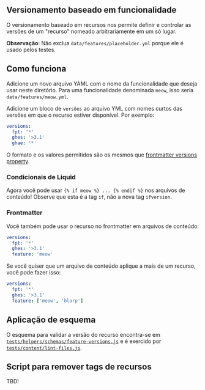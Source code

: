## Versionamento baseado em funcionalidade

O versionamento baseado em recursos nos permite definir e controlar as versões de um "recurso" nomeado arbitrariamente em um só lugar.

**Observação**: Não exclua `data/features/placeholder.yml` porque ele é usado pelos testes.

## Como funciona

Adicione um novo arquivo YAML com o nome da funcionalidade que deseja usar neste diretório. Para uma funcionalidade denominada `meow`, isso seria `data/features/meow.yml`.

Adicione um bloco de `versões` ao arquivo YML com nomes curtos das versões em que o recurso estiver disponível. Por exemplo:

```yaml
versions:
  fpt: '*'
  ghes: '>3.1'
  ghae: '*'
```

O formato e os valores permitidos são os mesmos que [frontmatter versions property](/content#versions).

### Condicionais de Liquid

Agora você pode usar `{% if meow %} ... {% endif %}` nos arquivos de conteúdo! Observe que esta é a tag `if`, não a nova tag `ifversion`.

### Frontmatter

Você também pode usar o recurso no frontmatter em arquivos de conteúdo:

```yaml
versions:
  fpt: '*'
  ghes: '>3.1'
  feature: 'meow'
```

Se você quiser que um arquivo de conteúdo aplique a mais de um recurso, você pode fazer isso:

```yaml
versions:
  fpt: '*'
  ghes: '>3.1'
  feature: ['meow', 'blorp']
```

## Aplicação de esquema

O esquema para validar a versão do recurso encontra-se em [`tests/helpers/schemas/feature-versions.js`](tests/helpers/schemas/feature-versions.js) e é exercido por [`tests/content/lint-files.js`](tests/content/lint-files.js).

## Script para remover tags de recursos

TBD!

